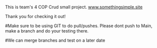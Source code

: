 This is team's 4 COP Crud small project.
www.somethingsimple.site

Thank you for checking it out!


#Make sure to be using GIT to do pull/pushes. Please dont push to Main, make a branch and do your testing there.

#We can merge branches and test on a later date
